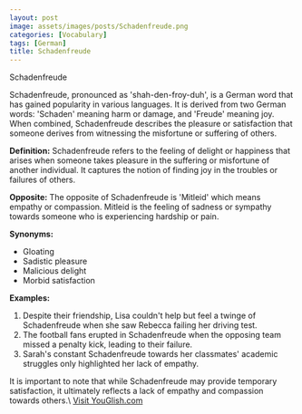```yaml
---
layout: post
image: assets/images/posts/Schadenfreude.png
categories: [Vocabulary]
tags: [German]
title: Schadenfreude
---
```


Schadenfreude

Schadenfreude, pronounced as 'shah-den-froy-duh', is a German word that has gained popularity in various languages. It is derived from two German words: 'Schaden' meaning harm or damage, and 'Freude' meaning joy. When combined, Schadenfreude describes the pleasure or satisfaction that someone derives from witnessing the misfortune or suffering of others.

**Definition:**
Schadenfreude refers to the feeling of delight or happiness that arises when someone takes pleasure in the suffering or misfortune of another individual. It captures the notion of finding joy in the troubles or failures of others.

**Opposite:**
The opposite of Schadenfreude is 'Mitleid' which means empathy or compassion. Mitleid is the feeling of sadness or sympathy towards someone who is experiencing hardship or pain.

**Synonyms:**
- Gloating
- Sadistic pleasure
- Malicious delight
- Morbid satisfaction

**Examples:**
1. Despite their friendship, Lisa couldn't help but feel a twinge of Schadenfreude when she saw Rebecca failing her driving test.
2. The football fans erupted in Schadenfreude when the opposing team missed a penalty kick, leading to their failure.
3. Sarah's constant Schadenfreude towards her classmates' academic struggles only highlighted her lack of empathy.

It is important to note that while Schadenfreude may provide temporary satisfaction, it ultimately reflects a lack of empathy and compassion towards others.\ <a id="yg-widget-0" class="youglish-widget" data-query="Schadenfreude" data-lang="german" data-components="8412" data-auto-start="0" data-bkg-color="theme_light" data-title="How%20to%20pronounce%20Schadenfreude%20in%20German"  rel="nofollow" href="https://youglish.com">Visit YouGlish.com</a><script async src="https://youglish.com/public/emb/widget.js" charset="utf-8"></script>
